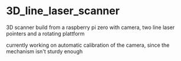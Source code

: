 # 3D_line_laser_scanner
3D scanner build from a raspberry pi zero with camera, two line laser pointers and a rotating plattform

currently working on automatic calibration of the camera, since the mechanism isn't sturdy enough